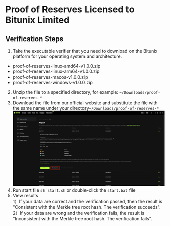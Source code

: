 # Proof of Reserves Licensed to Bitunix Limited

## Verification Steps
1. Take the executable verifier that you need to download on the Bitunix platform for your operating system and architecture.
- proof-of-reserves-linux-amd64-v1.0.0.zip
- proof-of-reserves-linux-arm64-v1.0.0.zip
- proof-of-reserves-macos-v1.0.0.zip
- proof-of-reserves-windows-v1.0.0.zip
2. Unzip the file to a specified directory, for example:
   `~/Downloads/proof-of-reserves-*`
3. Download the file from our official website and substitute the file with the same name under your directory`~/Downloads/proof-of-reserves-*`
   <img src="images/download.png" alt="" style="text-align:left;width:500px"/>
4. Run start file `sh start.sh` or double-click the `start.bat` file
5. View results  
   1）If your data are correct and the verification passed, then the result is "Consistent with the Merkle tree root hash. The verification succeeds".  
   2）If your data are wrong and the verification fails, the result is "Inconsistent with the Merkle tree root hash. The verification fails".
